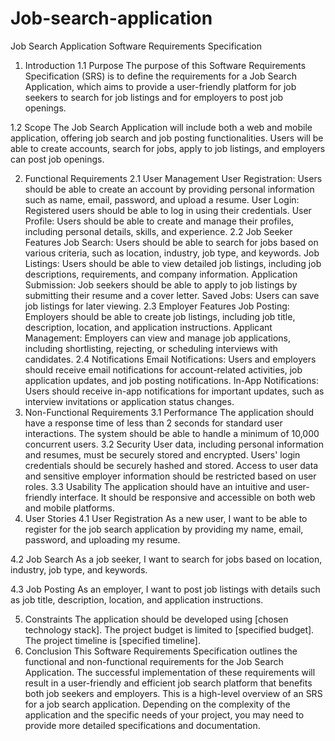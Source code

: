 # Job-search-application
Job Search Application Software Requirements Specification
1. Introduction
1.1 Purpose
The purpose of this Software Requirements Specification (SRS) is to define the requirements for a Job Search Application, which aims to provide a user-friendly platform for job seekers to search for job listings and for employers to post job openings.

1.2 Scope
The Job Search Application will include both a web and mobile application, offering job search and job posting functionalities. Users will be able to create accounts, search for jobs, apply to job listings, and employers can post job openings.

2. Functional Requirements
2.1 User Management
User Registration: Users should be able to create an account by providing personal information such as name, email, password, and upload a resume.
User Login: Registered users should be able to log in using their credentials.
User Profile: Users should be able to create and manage their profiles, including personal details, skills, and experience.
2.2 Job Seeker Features
Job Search: Users should be able to search for jobs based on various criteria, such as location, industry, job type, and keywords.
Job Listings: Users should be able to view detailed job listings, including job descriptions, requirements, and company information.
Application Submission: Job seekers should be able to apply to job listings by submitting their resume and a cover letter.
Saved Jobs: Users can save job listings for later viewing.
2.3 Employer Features
Job Posting: Employers should be able to create job listings, including job title, description, location, and application instructions.
Applicant Management: Employers can view and manage job applications, including shortlisting, rejecting, or scheduling interviews with candidates.
2.4 Notifications
Email Notifications: Users and employers should receive email notifications for account-related activities, job application updates, and job posting notifications.
In-App Notifications: Users should receive in-app notifications for important updates, such as interview invitations or application status changes.
3. Non-Functional Requirements
3.1 Performance
The application should have a response time of less than 2 seconds for standard user interactions.
The system should be able to handle a minimum of 10,000 concurrent users.
3.2 Security
User data, including personal information and resumes, must be securely stored and encrypted.
Users' login credentials should be securely hashed and stored.
Access to user data and sensitive employer information should be restricted based on user roles.
3.3 Usability
The application should have an intuitive and user-friendly interface.
It should be responsive and accessible on both web and mobile platforms.
4. User Stories
4.1 User Registration
As a new user, I want to be able to register for the job search application by providing my name, email, password, and uploading my resume.

4.2 Job Search
As a job seeker, I want to search for jobs based on location, industry, job type, and keywords.

4.3 Job Posting
As an employer, I want to post job listings with details such as job title, description, location, and application instructions.

5. Constraints
The application should be developed using [chosen technology stack].
The project budget is limited to [specified budget].
The project timeline is [specified timeline].
6. Conclusion
This Software Requirements Specification outlines the functional and non-functional requirements for the Job Search Application. The successful implementation of these requirements will result in a user-friendly and efficient job search platform that benefits both job seekers and employers.
This is a high-level overview of an SRS for a job search application. Depending on the complexity of the application and the specific needs of your project, you may need to provide more detailed specifications and documentation.
